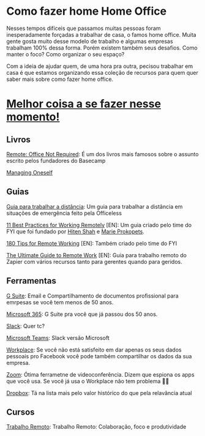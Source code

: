 # Como fazer home Home Office
Nesses tempos difíceis que passamos muitas pessoas foram inesperadamente forçadas a trabalhar de casa, o famos home office.
Muita gente gosta muito desse modelo de trabalho e algumas empresas trabalham 100% dessa forma. Porém existem também seus desafios. Como manter o foco? Como organizar o seu espaço?


Com a ideia de ajudar quem, de uma hora pra outra, pecisou trabalhar em casa é que estamos organizando essa coleção de recursos para quem quer saber mais sobre como fazer home office.

# [Melhor coisa a se fazer nesse momento!](https://www.youtube.com/watch?v=80FqzAcfDuc)

## Livros
[Remote: Office Not Required](https://www.amazon.com.br/Remote-Office-Not-Required-English-ebook/dp/B00C0ALZ0W): É um dos livros mais famosos sobre o assunto escrito pelos fundadores do Basecamp

[Managing Oneself](https://www.amazon.com.br/Managing-Oneself-Harvard-Business-Classics-ebook/dp/B00TXS49UW)

## Guias
[Guia para trabalhar a distância](https://www.officeless.cc/remotos): Um guia para trabalhar a distância em situações de emergência feito pela Officeless

[11 Best Practices for Working Remotely](https://usefyi.com/remote-work-best-practices) [EN]: Um guia criado pelo time do FYI que foi fundado por [Hiten Shah](https://twitter.com/hnshah) e [Marie Prokopets](https://twitter.com/marieprokopets). 

[180 Tips for Remote Working](https://usefyi.com/remote-work-tips/) [EN]: Também criado pelo time do FYI

[The Ultimate Guide to Remote Work](https://zapier.com/learn/remote-work/) [EN]: Guia para trabalho remoto do Zapier com vários recursos tanto para gerentes quando para geridos.

## Ferramentas
[G Suite](https://gsuite.google.com.br/intl/pt-BR/): Email e Compartilhamento de documentos profissional para emrpesas se você tem menos de 50 anos.

[Microsoft 365](https://www.microsoft.com/pt-br/microsoft-365/business): G Suite pra você que já passou dos 50 anos.

[Slack](https://slack.com/intl/pt-br/): Quer tc?

[Microsoft Teams](https://products.office.com/pt-br/microsoft-teams/group-chat-software): Slack versão Microsoft

[Workplace](https://work.workplace.com/): Se você não está satisfeito em dar apenas os seus dados pessoais pro Facebook você pode também compartilhar os dados da sua empresa.

[Zoom](https://zoom.us/pt-pt/meetings.html): Ótima ferrametne de videoconferência. Dizem que espiona os apps que você usa. Se você já usa o Workplace não tem problema 🤷‍♂️

[Dropbox](https://www.dropbox.com/pt_BR/): Tá na lista mais pelo valor histórico do que pela relavância atual

## Cursos
[Trabalho Remoto](https://www.linkedin.com/learning/paths/trabalho-remoto-colaboracao-foco-e-produtividade): Trabalho Remoto: Colaboração, foco e produtividade
